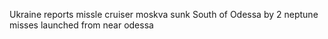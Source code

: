 Ukraine reports missle cruiser moskva sunk South of Odessa by 2 neptune misses launched from near odessa